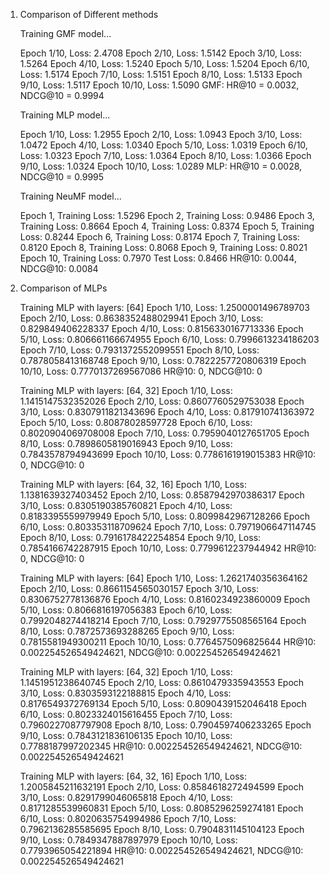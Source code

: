 1. Comparison of Different methods

    Training GMF model...

   Epoch 1/10, Loss: 2.4708
   Epoch 2/10, Loss: 1.5142
   Epoch 3/10, Loss: 1.5264
   Epoch 4/10, Loss: 1.5240
   Epoch 5/10, Loss: 1.5204
   Epoch 6/10, Loss: 1.5174
   Epoch 7/10, Loss: 1.5151
   Epoch 8/10, Loss: 1.5133
   Epoch 9/10, Loss: 1.5117
   Epoch 10/10, Loss: 1.5090
   GMF: HR@10 = 0.0032, NDCG@10 = 0.9994

   Training MLP model...

   Epoch 1/10, Loss: 1.2955
   Epoch 2/10, Loss: 1.0943
   Epoch 3/10, Loss: 1.0472
   Epoch 4/10, Loss: 1.0340
   Epoch 5/10, Loss: 1.0319
   Epoch 6/10, Loss: 1.0323
   Epoch 7/10, Loss: 1.0364
   Epoch 8/10, Loss: 1.0366
   Epoch 9/10, Loss: 1.0324
   Epoch 10/10, Loss: 1.0289
   MLP: HR@10 = 0.0028, NDCG@10 = 0.9995

   Training NeuMF model...

   Epoch 1, Training Loss: 1.5296
   Epoch 2, Training Loss: 0.9486
   Epoch 3, Training Loss: 0.8664
   Epoch 4, Training Loss: 0.8374
   Epoch 5, Training Loss: 0.8244
   Epoch 6, Training Loss: 0.8174
   Epoch 7, Training Loss: 0.8120
   Epoch 8, Training Loss: 0.8068
   Epoch 9, Training Loss: 0.8021
   Epoch 10, Training Loss: 0.7970
   Test Loss: 0.8466
   HR@10: 0.0044, NDCG@10: 0.0084





2. Comparison of MLPs

   Training MLP with layers: [64]
   Epoch 1/10, Loss: 1.2500001496789703
   Epoch 2/10, Loss: 0.8638352488029941
   Epoch 3/10, Loss: 0.829849406228337
   Epoch 4/10, Loss: 0.8156330167713336
   Epoch 5/10, Loss: 0.806661166674955
   Epoch 6/10, Loss: 0.7996613234186203
   Epoch 7/10, Loss: 0.7931372552099551
   Epoch 8/10, Loss: 0.7878058413168748
   Epoch 9/10, Loss: 0.7822257720806319
   Epoch 10/10, Loss: 0.7770137269567086
   HR@10: 0, NDCG@10: 0

   Training MLP with layers: [64, 32]
   Epoch 1/10, Loss: 1.1415147532352026
   Epoch 2/10, Loss: 0.8607760529753038
   Epoch 3/10, Loss: 0.8307911821343696
   Epoch 4/10, Loss: 0.817910741363972
   Epoch 5/10, Loss: 0.80878028597728
   Epoch 6/10, Loss: 0.8020904069708008
   Epoch 7/10, Loss: 0.7959040127651705
   Epoch 8/10, Loss: 0.7898605819016943
   Epoch 9/10, Loss: 0.7843578794943699
   Epoch 10/10, Loss: 0.7786161919015383
   HR@10: 0, NDCG@10: 0

   Training MLP with layers: [64, 32, 16]
   Epoch 1/10, Loss: 1.1381639327403452
   Epoch 2/10, Loss: 0.8587942970386317
   Epoch 3/10, Loss: 0.8305190385760821
   Epoch 4/10, Loss: 0.8183395559979949
   Epoch 5/10, Loss: 0.8099842967128266
   Epoch 6/10, Loss: 0.803353118709624
   Epoch 7/10, Loss: 0.7971906647114745
   Epoch 8/10, Loss: 0.7916178422254854
   Epoch 9/10, Loss: 0.7854166742287915
   Epoch 10/10, Loss: 0.7799612237944942
   HR@10: 0, NDCG@10: 0

   Training MLP with layers: [64]
   Epoch 1/10, Loss: 1.2621740356364162
   Epoch 2/10, Loss: 0.8661154565030157
   Epoch 3/10, Loss: 0.8306752778136876
   Epoch 4/10, Loss: 0.8160234923860009
   Epoch 5/10, Loss: 0.8066816197056383
   Epoch 6/10, Loss: 0.7992048274418214
   Epoch 7/10, Loss: 0.7929775508565164
   Epoch 8/10, Loss: 0.7872573693288265
   Epoch 9/10, Loss: 0.7815581949300211
   Epoch 10/10, Loss: 0.7764575096825644
   HR@10: 0.002254526549424621, NDCG@10: 0.002254526549424621

   Training MLP with layers: [64, 32]
   Epoch 1/10, Loss: 1.1451951238640745
   Epoch 2/10, Loss: 0.8610479335943553
   Epoch 3/10, Loss: 0.8303593122188815
   Epoch 4/10, Loss: 0.8176549372769134
   Epoch 5/10, Loss: 0.8090439152046418
   Epoch 6/10, Loss: 0.8023324015616455
   Epoch 7/10, Loss: 0.7960227087797908
   Epoch 8/10, Loss: 0.7904597406233265
   Epoch 9/10, Loss: 0.7843121836106135
   Epoch 10/10, Loss: 0.7788187997202345
   HR@10: 0.002254526549424621, NDCG@10: 0.002254526549424621

   Training MLP with layers: [64, 32, 16]
   Epoch 1/10, Loss: 1.2005845211632191
   Epoch 2/10, Loss: 0.8584618272494599
   Epoch 3/10, Loss: 0.8291799046065818
   Epoch 4/10, Loss: 0.8171285539960831
   Epoch 5/10, Loss: 0.8085296259274181
   Epoch 6/10, Loss: 0.8020635754994986
   Epoch 7/10, Loss: 0.7962136285585695
   Epoch 8/10, Loss: 0.7904831145104123
   Epoch 9/10, Loss: 0.7849347887897979
   Epoch 10/10, Loss: 0.7793965054221894
   HR@10: 0.002254526549424621, NDCG@10: 0.002254526549424621
